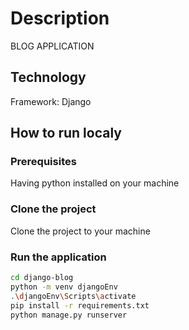 # Description

BLOG APPLICATION

## Technology

Framework: Django

## How to run localy

### Prerequisites

Having python installed on your machine

### Clone the project

Clone the project to your machine

### Run the application

```bash
cd django-blog
python -m venv djangoEnv
.\djangoEnv\Scripts\activate
pip install -r requirements.txt
python manage.py runserver
```
